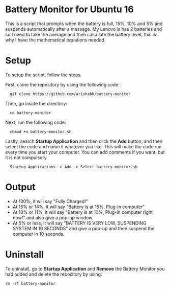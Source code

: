 # Battery Monitor for Ubuntu 16

This is a script that prompts when the battery is full, 15%, 10% and 5% and suspends automatically after a message. 
My Lenovo is has 2 batteries and so I need to take the average and then calculate the battery level, this is why I have the mathematical equations needed. 

# Setup
To setup the script, follow the steps.

First, clone the repository by using the following code: 

```
  git clone https://github.com/arishabh/battery-monitor
```

Then, go inside the directory:

```
  cd battery-monitor
```

Next, run the following code:

```
  chmod +x battery-monitor.sh
```

Lastly, search **Startup Application** and then click the **Add** button, and then select the code and name it whatever you like. This will make the code run every time you start your computer. You can add comments if you want, but it is not compulsory 

```
  Startup Applications -> Add -> Select battery-monitor.sh
```

# Output

- At 100%, it will say "Fully Charged!"
- At 15% or 14%, it will say "Battery is at 15%, Plug-in computer"
- At 10% or 11%, it will say "Battery is at 10%, Plug-in computer right now!" and also give a pop-up window
- At 5% or less, it will say "BATTERY IS VERY LOW, SUSPENDING SYSTEM IN 10 SECONDS" and give a pop-up and then suspend the computer in 10 seconds.

# Uninstall

To uninstall, go to **Startup Application** and **Remove** the Battery Monitor you had added and delete the repository by using:
```
rm -rf battery-monitor
```

